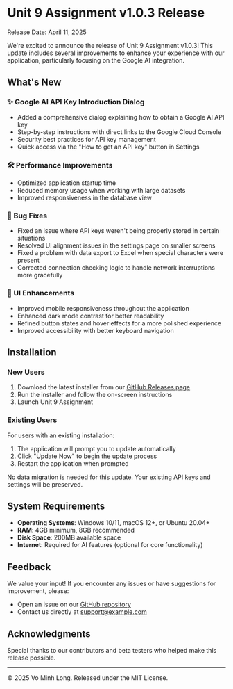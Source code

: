 # Unit 9 Assignment v1.0.3 Release

Release Date: April 11, 2025

We're excited to announce the release of Unit 9 Assignment v1.0.3! This update includes several improvements to enhance your experience with our application, particularly focusing on the Google AI integration.

## What's New

### ✨ Google AI API Key Introduction Dialog

- Added a comprehensive dialog explaining how to obtain a Google AI API key
- Step-by-step instructions with direct links to the Google Cloud Console
- Security best practices for API key management
- Quick access via the "How to get an API key" button in Settings

### 🛠️ Performance Improvements

- Optimized application startup time
- Reduced memory usage when working with large datasets
- Improved responsiveness in the database view

### 🐛 Bug Fixes

- Fixed an issue where API keys weren't being properly stored in certain situations
- Resolved UI alignment issues in the settings page on smaller screens
- Fixed a problem with data export to Excel when special characters were present
- Corrected connection checking logic to handle network interruptions more gracefully

### 📱 UI Enhancements

- Improved mobile responsiveness throughout the application
- Enhanced dark mode contrast for better readability
- Refined button states and hover effects for a more polished experience
- Improved accessibility with better keyboard navigation

## Installation

### New Users

1. Download the latest installer from our [GitHub Releases page](https://github.com/mncuchiinhuttt/unit9assignment/releases)
2. Run the installer and follow the on-screen instructions
3. Launch Unit 9 Assignment

### Existing Users

For users with an existing installation:

1. The application will prompt you to update automatically
2. Click "Update Now" to begin the update process
3. Restart the application when prompted

No data migration is needed for this update. Your existing API keys and settings will be preserved.

## System Requirements

- **Operating Systems**: Windows 10/11, macOS 12+, or Ubuntu 20.04+
- **RAM**: 4GB minimum, 8GB recommended
- **Disk Space**: 200MB available space
- **Internet**: Required for AI features (optional for core functionality)

## Feedback

We value your input! If you encounter any issues or have suggestions for improvement, please:

- Open an issue on our [GitHub repository](https://github.com/mncuchiinhuttt/unit9assignment/issues)
- Contact us directly at [support@example.com](mailto:support@example.com)

## Acknowledgments

Special thanks to our contributors and beta testers who helped make this release possible.

---

© 2025 Vo Minh Long. Released under the MIT License.